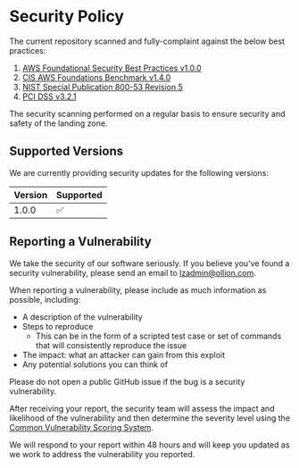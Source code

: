# Security Policy

The current repository scanned and fully-complaint against the below best practices:
1. [AWS Foundational Security Best Practices v1.0.0](https://docs.aws.amazon.com/audit-manager/latest/userguide/aws-foundational-security-best-practices.html)
2. [CIS AWS Foundations Benchmark v1.4.0](https://docs.aws.amazon.com/securityhub/latest/userguide/cis-aws-foundations-benchmark.html)
3. [NIST Special Publication 800-53 Revision 5](https://csrc.nist.gov/pubs/sp/800/53/r5/upd1/final)
4. [PCI DSS v3.2.1](https://listings.pcisecuritystandards.org/documents/PCI_DSS-QRG-v3_2_1.pdf)

The security scanning performed on a regular basis to ensure security and safety of the landing zone.

## Supported Versions

We are currently providing security updates for the following versions:

| Version | Supported          |
| ------- | ------------------ |
| 1.0.0   | :white_check_mark: |

## Reporting a Vulnerability

We take the security of our software seriously. If you believe you've found a security vulnerability, please send an email to [lzadmin@ollion.com](mailto:lzadmin@ollion.com).

When reporting a vulnerability, please include as much information as possible, including:

- A description of the vulnerability
- Steps to reproduce
  - This can be in the form of a scripted test case or set of commands that will consistently reproduce the issue
- The impact: what an attacker can gain from this exploit
- Any potential solutions you can think of

Please do not open a public GitHub issue if the bug is a security vulnerability.

After receiving your report, the security team will assess the impact and likelihood of the vulnerability and then determine the severity level using the [Common Vulnerability Scoring System](https://www.first.org/cvss/specification-document).

We will respond to your report within 48 hours and will keep you updated as we work to address the vulnerability you reported.
